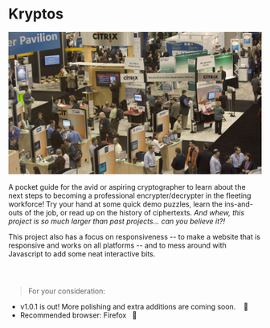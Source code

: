 # Kryptos
![RSA Conference](https://github.com/PocketRice/Kryptos/blob/main/rsa-conf3.jpg?raw=true)

A pocket guide for the avid or aspiring cryptographer to learn about the next steps to becoming a professional encrypter/decrypter in the fleeting workforce! Try your hand at some quick demo puzzles, learn the ins-and-outs of the job, or read up on the history of ciphertexts. _And whew, this project is so much larger than past projects... can you believe it?!_

This project also has a focus on responsiveness -- to make a website that is responsive and works on all platforms -- and to mess around with Javascript to add some neat interactive bits.
<br><br>
#

> For your consideration:
- v1.0.1 is out! More polishing and extra additions are coming soon. &nbsp;&nbsp;&nbsp;:minidisc:
- Recommended browser: Firefox&nbsp;&nbsp;&nbsp;:bookmark_tabs:
